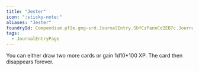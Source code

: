 ```yaml
---
title: "Jester"
icon: ":sticky-note:"
aliases: "Jester"
foundryId: Compendium.pf2e.gmg-srd.JournalEntry.SbfCzPannCdZEB7c.JournalEntryPage.dG2WZqu1jXmqQdjv
tags:
  - JournalEntryPage
---
```

You can either draw two more cards or gain 1d10\*100 XP. The card then disappears forever.